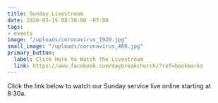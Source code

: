 ```yaml
---
title: Sunday Livestream
date: 2020-03-15 08:30:00 -07:00
tags:
- events
image: "/uploads/coronavirus_1920.jpg"
small_image: "/uploads/coronavirus_480.jpg"
primary_button:
  label: Click Here to Watch the Livestream
  link: https://www.facebook.com/daybreakchurch/?ref=bookmarks
---
```


Click the link below to watch our Sunday service live online starting at 8:30a.